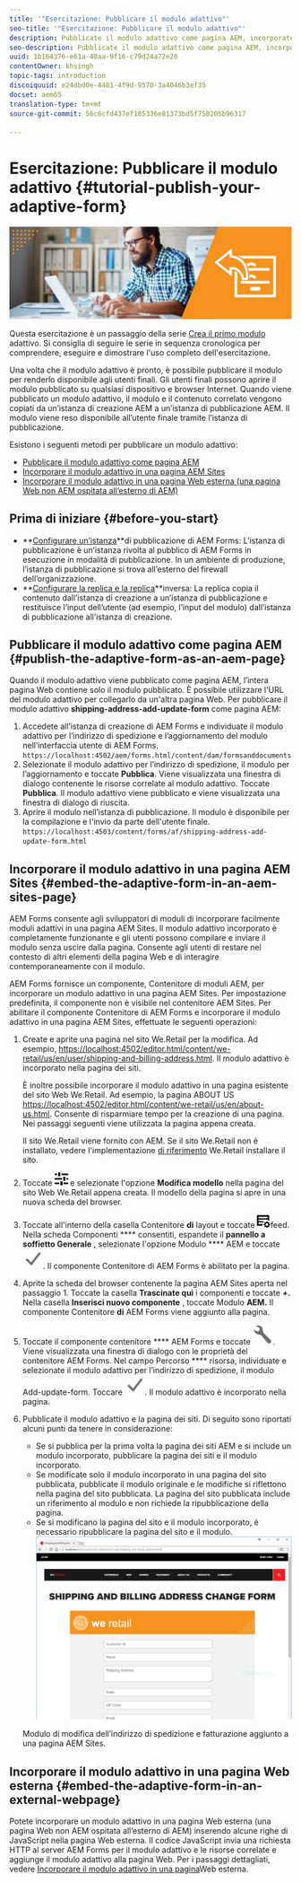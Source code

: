 ```yaml
---
title: '"Esercitazione: Pubblicare il modulo adattivo"'
seo-title: '"Esercitazione: Pubblicare il modulo adattivo"'
description: Pubblicate il modulo adattivo come pagina AEM, incorporate il modulo in una pagina AEM Sites o incorporate il modulo adattivo in una pagina Web esterna
seo-description: Pubblicate il modulo adattivo come pagina AEM, incorporate il modulo in una pagina AEM Sites o incorporate il modulo adattivo in una pagina Web esterna
uuid: 1b164376-e61a-40aa-9f16-c79d24a72e20
contentOwner: khsingh
topic-tags: introduction
discoiquuid: e24dbd0e-4481-4f9d-9570-3a4046b3ef35
docset: aem65
translation-type: tm+mt
source-git-commit: 56c6cfd437ef185336e81373bd5f758205b96317

---
```



# Esercitazione: Pubblicare il modulo adattivo {#tutorial-publish-your-adaptive-form}

![](do-not-localize/13-publish-your-adaptive-form-small.png)

Questa esercitazione è un passaggio della serie [Crea il primo modulo](https://helpx.adobe.com/experience-manager/6-3/forms/using/create-your-first-adaptive-form.html) adattivo. Si consiglia di seguire le serie in sequenza cronologica per comprendere, eseguire e dimostrare l&#39;uso completo dell&#39;esercitazione.

Una volta che il modulo adattivo è pronto, è possibile pubblicare il modulo per renderlo disponibile agli utenti finali. Gli utenti finali possono aprire il modulo pubblicato su qualsiasi dispositivo e browser Internet. Quando viene pubblicato un modulo adattivo, il modulo e il contenuto correlato vengono copiati da un’istanza di creazione AEM a un’istanza di pubblicazione AEM. Il modulo viene reso disponibile all’utente finale tramite l’istanza di pubblicazione.

Esistono i seguenti metodi per pubblicare un modulo adattivo:

* [Pubblicare il modulo adattivo come pagina AEM](../../forms/using/publish-your-adaptive-form.md#publish-the-adaptive-form-as-an-aem-page)
* [Incorporare il modulo adattivo in una pagina AEM Sites](#embed-the-adaptive-form-in-an-aem-sites-page)
* [Incorporare il modulo adattivo in una pagina Web esterna (una pagina Web non AEM ospitata all’esterno di AEM)](../../forms/using/publish-your-adaptive-form.md)

## Prima di iniziare {#before-you-start}

* **[Configurare un’istanza](https://helpx.adobe.com/experience-manager/6-3/forms/using/installing-configuring-aem-forms-osgi.html)**di pubblicazione di AEM Forms: L’istanza di pubblicazione è un’istanza rivolta al pubblico di AEM Forms in esecuzione in modalità di pubblicazione. In un ambiente di produzione, l’istanza di pubblicazione si trova all’esterno del firewall dell’organizzazione.
* **[Configurare la replica e la replica](https://helpx.adobe.com/experience-manager/6-3/help/sites-deploying/replication.html)**inversa: La replica copia il contenuto dall’istanza di creazione a un’istanza di pubblicazione e restituisce l’input dell’utente (ad esempio, l’input del modulo) dall’istanza di pubblicazione all’istanza di creazione.

## Pubblicare il modulo adattivo come pagina AEM {#publish-the-adaptive-form-as-an-aem-page}

Quando il modulo adattivo viene pubblicato come pagina AEM, l’intera pagina Web contiene solo il modulo pubblicato. È possibile utilizzare l&#39;URL del modulo adattivo per collegarlo da un&#39;altra pagina Web. Per pubblicare il modulo adattivo **shipping-address-add-update-form** come pagina AEM:

1. Accedete all’istanza di creazione di AEM Forms e individuate il modulo adattivo per l’indirizzo di spedizione e l’aggiornamento del modulo nell’interfaccia utente di AEM Forms.
   `https://localhost:4502/aem/forms.html/content/dam/formsanddocuments`
1. Selezionate il modulo adattivo per l’indirizzo di spedizione, il modulo per l’aggiornamento e toccate **Pubblica**. Viene visualizzata una finestra di dialogo contenente le risorse correlate al modulo adattivo. Toccate **Pubblica**. Il modulo adattivo viene pubblicato e viene visualizzata una finestra di dialogo di riuscita.
1. Aprire il modulo nell’istanza di pubblicazione. Il modulo è disponibile per la compilazione e l&#39;invio da parte dell&#39;utente finale.
   `https://localhost:4503/content/forms/af/shipping-address-add-update-form.html`

## Incorporare il modulo adattivo in una pagina AEM Sites {#embed-the-adaptive-form-in-an-aem-sites-page}

AEM Forms consente agli sviluppatori di moduli di incorporare facilmente moduli adattivi in una pagina AEM Sites. Il modulo adattivo incorporato è completamente funzionante e gli utenti possono compilare e inviare il modulo senza uscire dalla pagina. Consente agli utenti di restare nel contesto di altri elementi della pagina Web e di interagire contemporaneamente con il modulo.

AEM Forms fornisce un componente, Contenitore di moduli AEM, per incorporare un modulo adattivo in una pagina AEM Sites. Per impostazione predefinita, il componente non è visibile nel contenitore AEM Sites. Per abilitare il componente Contenitore di AEM Forms e incorporare il modulo adattivo in una pagina AEM Sites, effettuate le seguenti operazioni:

1. Create e aprite una pagina nel sito We.Retail per la modifica. Ad esempio, [https://localhost:4502/editor.html/content/we-retail/us/en/user/shipping-and-billing-address.html](https://localhost:4502/editor.html/content/we-retail/us/en/user/shipping-and-billing-address.html). Il modulo adattivo è incorporato nella pagina dei siti.

   È inoltre possibile incorporare il modulo adattivo in una pagina esistente del sito Web We.Retail. Ad esempio, la pagina ABOUT US [https://localhost:4502/editor.html/content/we-retail/us/en/about-us.html](https://localhost:4502/editor.html/content/we-retail/us/en/about-us.html). Consente di risparmiare tempo per la creazione di una pagina. Nei passaggi seguenti viene utilizzata la pagina appena creata.

   Il sito We.Retail viene fornito con AEM. Se il sito We.Retail non è installato, vedere l&#39;implementazione [di riferimento](https://helpx.adobe.com/experience-manager/6-3/help/sites-developing/we-retail.html) We.Retail installare il sito.

1. Toccate ![le informazioni sulla pagina delle proprietà](assets/properties.png) e selezionate l&#39;opzione **Modifica modello** nella pagina del sito Web We.Retail appena creata. Il modello della pagina si apre in una nuova scheda del browser.
1. Toccate all&#39;interno della casella Contenitore **di** layout e toccate ![Gestione](assets/feedmanagement.png)feed. Nella scheda Componenti **** consentiti, espandete il **pannello a soffietto Generale** , selezionate l&#39;opzione Modulo **** AEM e toccate ![](assets/save_icon.svg). Il componente Contenitore di AEM Forms è abilitato per la pagina.

1. Aprite la scheda del browser contenente la pagina AEM Sites aperta nel passaggio 1. Toccate la casella **Trascinate qui** i componenti e toccate **+.** Nella casella **Inserisci nuovo componente** , toccate Modulo **AEM.** Il componente Contenitore **di** AEM Forms viene aggiunto alla pagina.
1. Toccate il componente contenitore **** AEM Forms e toccate ![](assets/configure-icon.svg). Viene visualizzata una finestra di dialogo con le proprietà del contenitore AEM Forms. Nel campo Percorso **** risorsa, individuate e selezionate il modulo adattivo per l’indirizzo di spedizione, il modulo Add-update-form. Toccare ![](assets/save_icon.svg). Il modulo adattivo è incorporato nella pagina.
1. Pubblicate il modulo adattivo e la pagina dei siti. Di seguito sono riportati alcuni punti da tenere in considerazione:

   * Se si pubblica per la prima volta la pagina dei siti AEM e si include un modulo incorporato, pubblicare la pagina dei siti e il modulo incorporato.
   * Se modificate solo il modulo incorporato in una pagina del sito pubblicata, pubblicate il modulo originale e le modifiche si riflettono nella pagina del sito pubblicata. La pagina del sito pubblicata include un riferimento al modulo e non richiede la ripubblicazione della pagina.
   * Se si modificano la pagina del sito e il modulo incorporato, è necessario ripubblicare la pagina del sito e il modulo.
   ![embed-in-aem-sites](assets/embed-in-aem-sites.png)

   Modulo di modifica dell’indirizzo di spedizione e fatturazione aggiunto a una pagina AEM Sites.

## Incorporare il modulo adattivo in una pagina Web esterna {#embed-the-adaptive-form-in-an-external-webpage}

Potete incorporare un modulo adattivo in una pagina Web esterna (una pagina Web non AEM ospitata all’esterno di AEM) inserendo alcune righe di JavaScript nella pagina Web esterna. Il codice JavaScript invia una richiesta HTTP al server AEM Forms per il modulo adattivo e le risorse correlate e aggiunge il modulo adattivo alla pagina Web. Per i passaggi dettagliati, vedere [Incorporare il modulo adattivo in una pagina](/help/forms/using/embed-adaptive-form-external-web-page.md)Web esterna.
